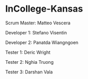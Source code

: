 # InCollege-Kansas

Scrum Master:   Matteo Vescera

Developer 1:    Stefano Visentin

Developer 2:    Panatda Wiangngoen

Tester 1:       Deric Wright

Tester 2:       Nghia Truong 

Tester 3:       Darshan Vala
